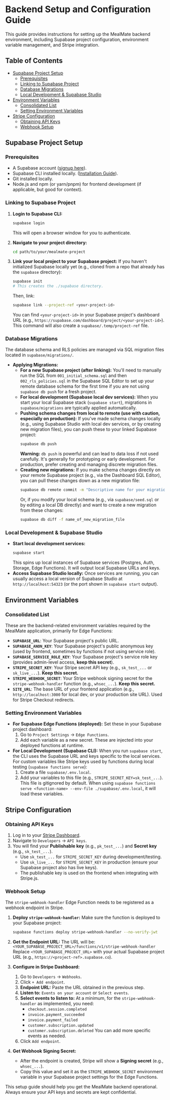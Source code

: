 # Backend Setup and Configuration Guide

This guide provides instructions for setting up the MealMate backend environment, including Supabase project configuration, environment variable management, and Stripe integration.

## Table of Contents
- [Supabase Project Setup](#supabase-project-setup)
  - [Prerequisites](#prerequisites)
  - [Linking to Supabase Project](#linking-to-supabase-project)
  - [Database Migrations](#database-migrations)
  - [Local Development & Supabase Studio](#local-development--supabase-studio)
- [Environment Variables](#environment-variables)
  - [Consolidated List](#consolidated-list)
  - [Setting Environment Variables](#setting-environment-variables)
- [Stripe Configuration](#stripe-configuration)
  - [Obtaining API Keys](#obtaining-api-keys)
  - [Webhook Setup](#webhook-setup)

## Supabase Project Setup

### Prerequisites
- A Supabase account ([signup here](https://supabase.com/dashboard)).
- Supabase CLI installed locally. ([Installation Guide](https://supabase.com/docs/guides/cli/getting-started)).
- Git installed locally.
- Node.js and npm (or yarn/pnpm) for frontend development (if applicable, but good for context).

### Linking to Supabase Project
1.  **Login to Supabase CLI:**
    ```bash
    supabase login
    ```
    This will open a browser window for you to authenticate.

2.  **Navigate to your project directory:**
    ```bash
    cd path/to/your/mealmate-project
    ```

3.  **Link your local project to your Supabase project:**
    If you haven't initialized Supabase locally yet (e.g., cloned from a repo that already has the `supabase` directory):
    ```bash
    supabase init
    # This creates the ./supabase directory.
    ```
    Then, link:
    ```bash
    supabase link --project-ref <your-project-id>
    ```
    You can find `<your-project-id>` in your Supabase project's dashboard URL (e.g., `https://supabase.com/dashboard/project/<your-project-id>`).
    This command will also create a `supabase/.temp/project-ref` file.

### Database Migrations
The database schema and RLS policies are managed via SQL migration files located in `supabase/migrations/`.

- **Applying Migrations:**
    - **For a new Supabase project (after linking):**
      You'll need to manually run the SQL from `001_initial_schema.sql` and then `002_rls_policies.sql` in the Supabase SQL Editor to set up your remote database schema for the first time if you are not using `supabase db push` for a fresh project.
    - **For local development (Supabase local dev services):**
      When you start your local Supabase stack (`supabase start`), migrations in `supabase/migrations` are typically applied automatically.
    - **Pushing schema changes from local to remote (use with caution, especially on production):**
      If you've made schema changes locally (e.g., using Supabase Studio with local dev services, or by creating new migration files), you can push these to your linked Supabase project:
      ```bash
      supabase db push
      ```
      **Warning:** `db push` is powerful and can lead to data loss if not used carefully. It's generally for prototyping or early development. For production, prefer creating and managing discrete migration files.
    - **Creating new migrations:**
      If you make schema changes directly on your remote Supabase project (e.g., via the Dashboard SQL Editor), you can pull these changes down as a new migration file:
      ```bash
      supabase db remote commit -m "Descriptive name for your migration"
      ```
      Or, if you modify your local schema (e.g., via `supabase/seed.sql` or by editing a local DB directly) and want to create a new migration from these changes:
      ```bash
      supabase db diff -f name_of_new_migration_file
      ```

### Local Development & Supabase Studio
- **Start local development services:**
  ```bash
  supabase start
  ```
  This spins up local instances of Supabase services (Postgres, Auth, Storage, Edge Functions). It will output local Supabase URLs and keys.
- **Access Supabase Studio locally:**
  Once services are running, you can usually access a local version of Supabase Studio at `http://localhost:54323` (or the port shown in `supabase start` output).

## Environment Variables

### Consolidated List
These are the backend-related environment variables required by the MealMate application, primarily for Edge Functions:

- **`SUPABASE_URL`**: Your Supabase project's public URL.
- **`SUPABASE_ANON_KEY`**: Your Supabase project's public anonymous key (used by frontend, sometimes by functions if not using service role).
- **`SUPABASE_SERVICE_ROLE_KEY`**: Your Supabase project's service role key (provides admin-level access, **keep this secret**).
- **`STRIPE_SECRET_KEY`**: Your Stripe secret API key (e.g., `sk_test_...` or `sk_live_...`). **Keep this secret.**
- **`STRIPE_WEBHOOK_SECRET`**: Your Stripe webhook signing secret for the `stripe-webhook-handler` function (e.g., `whsec_...`). **Keep this secret.**
- **`SITE_URL`**: The base URL of your frontend application (e.g., `http://localhost:3000` for local dev, or your production site URL). Used for Stripe Checkout redirects.

### Setting Environment Variables
- **For Supabase Edge Functions (deployed):**
    Set these in your Supabase project dashboard:
    1.  Go to `Project Settings` -> `Edge Functions`.
    2.  Add each variable as a new secret. These are injected into your deployed functions at runtime.
- **For Local Development (Supabase CLI):**
    When you run `supabase start`, the CLI uses the Supabase URL and keys specific to the local services.
    For custom variables like Stripe keys used by functions during local testing (`supabase functions serve`):
    1.  Create a file `supabase/.env.local`.
    2.  Add your variables to this file (e.g., `STRIPE_SECRET_KEY=sk_test_...`). This file is gitignored by default.
    When using `supabase functions serve <function-name> --env-file ./supabase/.env.local`, it will load these variables.

## Stripe Configuration

### Obtaining API Keys
1.  Log in to your [Stripe Dashboard](https://dashboard.stripe.com/).
2.  Navigate to `Developers` -> `API keys`.
3.  You will find your **Publishable key** (e.g., `pk_test_...`) and **Secret key** (e.g., `sk_test_...`).
    - Use `sk_test_...` for `STRIPE_SECRET_KEY` during development/testing.
    - Use `sk_live_...` for `STRIPE_SECRET_KEY` in production (ensure your Supabase project also has live keys).
    - The publishable key is used on the frontend when integrating with Stripe.js.

### Webhook Setup
The `stripe-webhook-handler` Edge Function needs to be registered as a webhook endpoint in Stripe.

1.  **Deploy `stripe-webhook-handler`:**
    Make sure the function is deployed to your Supabase project:
    ```bash
    supabase functions deploy stripe-webhook-handler --no-verify-jwt
    ```

2.  **Get the Endpoint URL:**
    The URL will be: `<YOUR_SUPABASE_PROJECT_URL>/functions/v1/stripe-webhook-handler`
    Replace `<YOUR_SUPABASE_PROJECT_URL>` with your actual Supabase project URL (e.g., `https://<project-ref>.supabase.co`).

3.  **Configure in Stripe Dashboard:**
    1.  Go to `Developers` -> `Webhooks`.
    2.  Click `+ Add endpoint`.
    3.  **Endpoint URL:** Paste the URL obtained in the previous step.
    4.  **Listen to:** `Events on your account` or `Select events`.
    5.  **Select events to listen to:**
        At a minimum, for the `stripe-webhook-handler` as implemented, you need:
        - `checkout.session.completed`
        - `invoice.payment_succeeded`
        - `invoice.payment_failed`
        - `customer.subscription.updated`
        - `customer.subscription.deleted`
        You can add more specific events as needed.
    6.  Click `Add endpoint`.

4.  **Get Webhook Signing Secret:**
    - After the endpoint is created, Stripe will show a **Signing secret** (e.g., `whsec_...`).
    - Copy this value and set it as the `STRIPE_WEBHOOK_SECRET` environment variable in your Supabase project settings for the Edge Functions.

This setup guide should help you get the MealMate backend operational. Always ensure your API keys and secrets are kept confidential.
